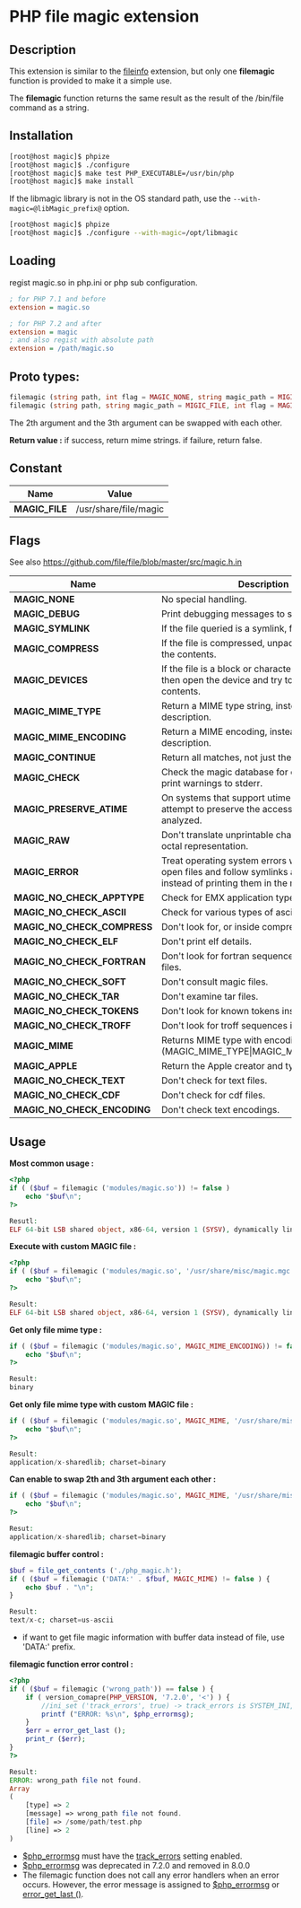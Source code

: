 # PHP file magic extension

## Description

This extension is similar to the [fileinfo](https://www.php.net/manual/en/book.fileinfo.php) extension, but only one **filemagic** function is provided to make it a simple use.

The **filemagic** function returns the same result as the result of the /bin/file command as a string.

## Installation

```bash
[root@host magic]$ phpize
[root@host magic]$ ./configure
[root@host magic]$ make test PHP_EXECUTABLE=/usr/bin/php
[root@host magic]$ make install
```

If the libmagic library is not in the OS standard path, use the ```--with-magic=@libMagic_prefix@``` option.

```bash
[root@host magic]$ phpize
[root@host magic]$ ./configure --with-magic=/opt/libmagic
```

## Loading

regist magic.so in php.ini or php sub configuration.

```ini
; for PHP 7.1 and before
extension = magic.so

; for PHP 7.2 and after
extension = magic
; and also regist with absolute path
extension = /path/magic.so
```

## Proto types:
```php
filemagic (string path, int flag = MAGIC_NONE, string magic_path = MIGIC_FILE): string|false
filemagic (string path, string magic_path = MIGIC_FILE, int flag = MAGIC_NONE): string|false
```

The 2th argument and the 3th argument can be swapped with each other.

**Return value :**
if success, return mime strings.
if failure, return false.


## Constant
Name | Value
-- | --
**MAGIC_FILE** | /usr/share/file/magic

## Flags
See also https://github.com/file/file/blob/master/src/magic.h.in

Name | Description
-- | --
**MAGIC_NONE** | No special handling.
**MAGIC_DEBUG** | Print debugging messages to stderr.
**MAGIC_SYMLINK** | If the file queried is a symlink, follow it.
**MAGIC_COMPRESS** | If the file is compressed, unpack it and look at the contents.
**MAGIC_DEVICES** | If the file is a block or character special device, then open the device and try to look in its contents.
**MAGIC_MIME_TYPE** | Return a MIME type string, instead of a textual description.
**MAGIC_MIME_ENCODING** | Return a MIME encoding, instead of a textual description.
**MAGIC_CONTINUE** | Return all matches, not just the first.
**MAGIC_CHECK** | Check the magic database for consistency and print warnings to stderr.
**MAGIC_PRESERVE_ATIME** | On systems that support utime(2) or utimes(2), attempt to preserve the access time of files analyzed.
**MAGIC_RAW** | Don't translate unprintable characters to a \ooo octal representation.
**MAGIC_ERROR** | Treat operating system errors while trying to open files and follow symlinks as real errors, instead of printing them in the magic buffer.
**MAGIC_NO_CHECK_APPTYPE** | Check for EMX application type (only on EMX).
**MAGIC_NO_CHECK_ASCII** | Check for various types of ascii files.
**MAGIC_NO_CHECK_COMPRESS** | Don't look for, or inside compressed files.
**MAGIC_NO_CHECK_ELF** | Don't print elf details.
**MAGIC_NO_CHECK_FORTRAN** | Don't look for fortran sequences inside ascii files.
**MAGIC_NO_CHECK_SOFT** | Don't consult magic files.
**MAGIC_NO_CHECK_TAR** | Don't examine tar files.
**MAGIC_NO_CHECK_TOKENS** | Don't look for known tokens inside ascii files.
**MAGIC_NO_CHECK_TROFF** | Don't look for troff sequences inside ascii files.
**MAGIC_MIME** | Returns MIME type with encoding. (MAGIC_MIME_TYPE\|MAGIC_MIME_ENCODING)
**MAGIC_APPLE** | Return the Apple creator and type.
**MAGIC_NO_CHECK_TEXT** | Don't check for text files.
**MAGIC_NO_CHECK_CDF** | Don't check for cdf files.
**MAGIC_NO_CHECK_ENCODING** | Don't check text encodings.


## Usage

**Most common usage :**
```php
<?php
if ( ($buf = filemagic ('modules/magic.so')) != false )
    echo "$buf\n";
?>

Resutl:
ELF 64-bit LSB shared object, x86-64, version 1 (SYSV), dynamically linked, BuildID[sha1]=0b1c92efa1398676c226544835a64d0edd68f491, not stripped
```

**Execute with custom MAGIC file :**
```php
<?php
if ( ($buf = filemagic ('modules/magic.so', '/usr/share/misc/magic.mgc')) != false )
    echo "$buf\n";
?>

Result:
ELF 64-bit LSB shared object, x86-64, version 1 (SYSV), dynamically linked, BuildID[sha1]=0b1c92efa1398676c226544835a64d0edd68f491, not stripped
```

**Get only file mime type :**
```php
if ( ($buf = filemagic ('modules/magic.so', MAGIC_MIME_ENCODING)) != false )
    echo "$buf\n";
?>

Result:
binary
```

**Get only file mime type with custom MAGIC file :**
```php
if ( ($buf = filemagic ('modules/magic.so', MAGIC_MIME, '/usr/share/misc/magic.mgc')) != false )
    echo "$buf\n";
?>

Result:
application/x-sharedlib; charset=binary
```

**Can enable to swap 2th and 3th argument each other :**
```php
if ( ($buf = filemagic ('modules/magic.so', MAGIC_MIME, '/usr/share/misc/magic.mgc')) != false )
    echo "$buf\n";
?>

Resut:
application/x-sharedlib; charset=binary
```

**filemagic buffer control :**
```php
$buf = file_get_contents ('./php_magic.h');
if ( ($buf = filemagic ('DATA:' . $fbuf, MAGIC_MIME) != false ) {
	echo $buf . "\n";
}

Result:
text/x-c; charset=us-ascii
```
- if want to get file magic information with buffer data instead of file, use 'DATA:' prefix.


**filemagic function error control :**
```php
<?php
if ( ($buf = filemagic ('wrong_path')) == false ) {
	if ( version_comapre(PHP_VERSION, '7.2.0', '<') ) {
	    //ini_set ('track_errors', true) -> track_errors is SYSTEM_INI, so can't set with ini_set
		printf ("ERROR: %s\n", $php_errormsg);
	}
	$err = error_get_last ();
	print_r ($err);	
}
?>

Result:
ERROR: wrong_path file not found.
Array
(
    [type] => 2
    [message] => wrong_path file not found.
    [file] => /some/path/test.php
    [line] => 2
)
```
- [$php_errormsg](https://www.php.net/manual/en/reserved.variables.phperrormsg.php) must have the [track_errors](https://www.php.net/manual/en/errorfunc.configuration.php#ini.track-errors) setting enabled.
- [$php_errormsg](https://www.php.net/manual/en/reserved.variables.phperrormsg.php) was deprecated in 7.2.0 and removed in 8.0.0
- The filemagic function does not call any error handlers when an error occurs. However, the error message is assigned to [$php_errormsg](https://www.php.net/manual/en/reserved.variables.phperrormsg.php) or [error_get_last ()](https://www.php.net/manual/en/function.error-get-last.php).
